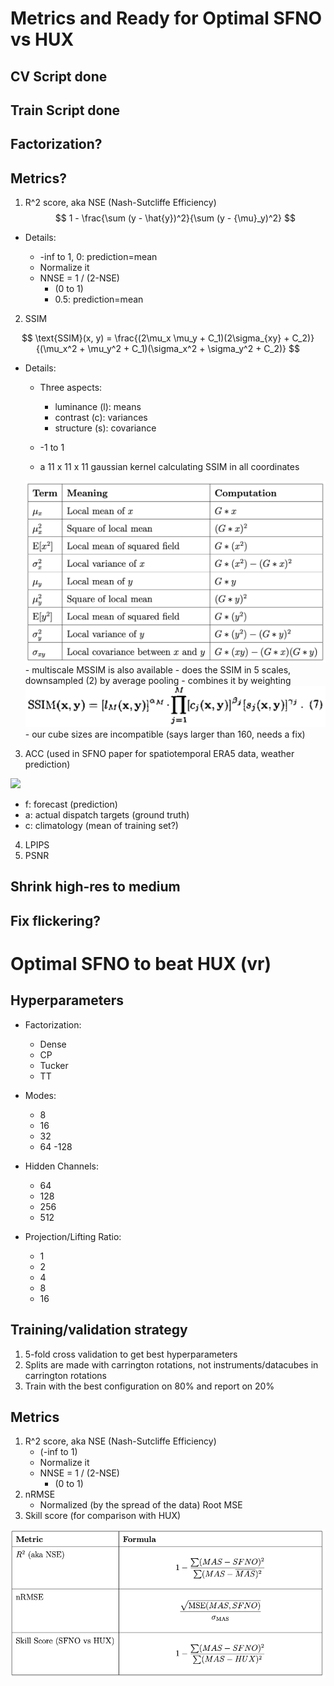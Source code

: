 # Metrics and Ready for Optimal SFNO vs HUX

## CV Script done

## Train Script done

## Factorization?

## Metrics?

1. R^2 score, aka NSE (Nash-Sutcliffe Efficiency)
$$
1 - \frac{\sum (y - \hat{y})^2}{\sum (y - {\mu}_y)^2}
$$

- Details:

    - -inf to 1, 0: prediction=mean
    - Normalize it
    - NNSE = 1 / (2-NSE)
        - (0 to 1)
        - 0.5: prediction=mean

2. SSIM

$$
\text{SSIM}(x, y) = 
\frac{(2\mu_x \mu_y + C_1)(2\sigma_{xy} + C_2)}
     {(\mu_x^2 + \mu_y^2 + C_1)(\sigma_x^2 + \sigma_y^2 + C_2)}
$$

- Details:

    - Three aspects:

        - luminance (l): means
        - contrast (c): variances
        - structure (s): covariance

    - -1 to 1
    - a 11 x 11 x 11 gaussian kernel calculating SSIM in all coordinates
    <img src="resources/week_19/ssim_calculation.png">
    - multiscale MSSIM is also available
        - does the SSIM in 5 scales, downsampled (2) by average pooling
        - combines it by weighting
        <img src="resources/week_19/mssim.png">
        - our cube sizes are incompatible (says larger than 160, needs a fix)

3. ACC (used in SFNO paper for spatiotemporal ERA5 data, weather prediction)

<img src="https://wattclarity.com.au/wp-content/uploads/2022/10/ACCFormula-300x88.png">

- f: forecast (prediction)
- a: actual dispatch targets (ground truth)
- c: climatology (mean of training set?)

4. LPIPS
5. PSNR

## Shrink high-res to medium

## Fix flickering?

# Optimal SFNO to beat HUX (vr)

## Hyperparameters

- Factorization:
    - Dense
    - CP
    - Tucker
    - TT


- Modes:
    - 8
    - 16
    - 32
    - 64
    -128


- Hidden Channels:
    - 64
    - 128
    - 256
    - 512


- Projection/Lifting Ratio:
    - 1
    - 2
    - 4
    - 8
    - 16

## Training/validation strategy

1. 5-fold cross validation to get best hyperparameters
2. Splits are made with carrington rotations, not instruments/datacubes in carrington rotations
3. Train with the best configuration on 80% and report on 20%


## Metrics

1. R^2 score, aka NSE (Nash-Sutcliffe Efficiency)
    - (-inf to 1)
    - Normalize it
    - NNSE = 1 / (2-NSE)
        - (0 to 1)
2. nRMSE
    - Normalized (by the spread of the data) Root MSE
3. Skill score (for comparison with HUX)


<img src="resources/week_19/metrics.png"/>


<!-- | Metric                        | Formula                                                                                   | Meaning                                |
|:-------------------------------|:------------------------------------------------------------------------------------------|:---------------------------------------|
| $R^2_{\text{SFNO}}$         | $1 - \frac{\sum (MAS - SFNO)^2}{\sum (MAS - \overline{MAS})^2}$                      | How well SFNO predicts MAS             |
| $\text{NSE}_{\text{SFNO}}$  | $1 - \frac{\sum (MAS - SFNO)^2}{\sum (MAS - \overline{MAS})^2}$                      | Same as $R^2$, common in physics     |
| $\text{Skill}_{\text{SFNO vs HUX}}$ | $1 - \frac{ \sum (MAS - SFNO)^2 }{ \sum (MAS - HUX)^2 }$ | How much SFNO outperforms HUX baseline | -->
